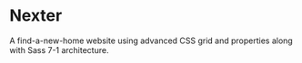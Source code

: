 # Nexter

A find-a-new-home website using advanced CSS grid and properties along with Sass 7-1 architecture.
